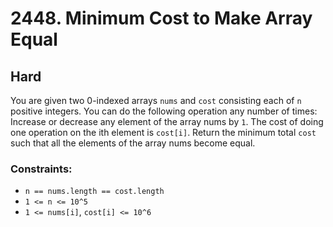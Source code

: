 # 2448. Minimum Cost to Make Array Equal

## Hard

You are given two 0-indexed arrays `nums` and `cost` consisting each of `n` positive integers. You can do the following
operation any number of times: Increase or decrease any element of the array nums by `1`. The cost of doing one
operation on the ith element is `cost[i]`. Return the minimum total `cost` such that all the elements of the array nums
become equal.

### Constraints:

- `n == nums.length == cost.length`
- `1 <= n <= 10^5`
- `1 <= nums[i]`, `cost[i] <= 10^6`
